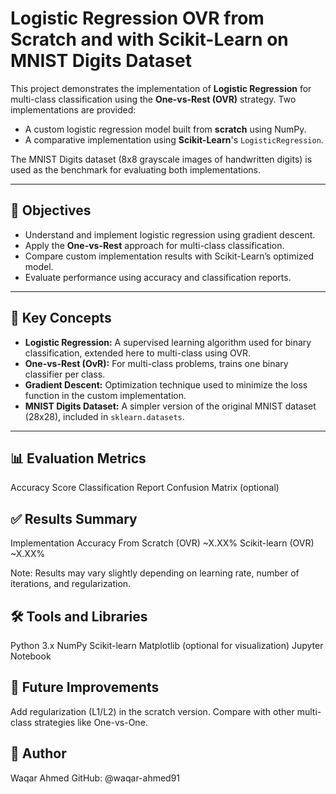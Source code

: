 # Logistic Regression OVR from Scratch and with Scikit-Learn on MNIST Digits Dataset

This project demonstrates the implementation of **Logistic Regression** for multi-class classification using the **One-vs-Rest (OVR)** strategy. Two implementations are provided:

- A custom logistic regression model built from **scratch** using NumPy.
- A comparative implementation using **Scikit-Learn**'s `LogisticRegression`.

The MNIST Digits dataset (8x8 grayscale images of handwritten digits) is used as the benchmark for evaluating both implementations.

---

## 📌 Objectives

- Understand and implement logistic regression using gradient descent.
- Apply the **One-vs-Rest** approach for multi-class classification.
- Compare custom implementation results with Scikit-Learn’s optimized model.
- Evaluate performance using accuracy and classification reports.

---

## 🧠 Key Concepts

- **Logistic Regression:** A supervised learning algorithm used for binary classification, extended here to multi-class using OVR.
- **One-vs-Rest (OvR):** For multi-class problems, trains one binary classifier per class.
- **Gradient Descent:** Optimization technique used to minimize the loss function in the custom implementation.
- **MNIST Digits Dataset:** A simpler version of the original MNIST dataset (28x28), included in `sklearn.datasets`.

---

## 📊 Evaluation Metrics

Accuracy Score
Classification Report
Confusion Matrix (optional)

## ✅ Results Summary

Implementation	Accuracy
From Scratch (OVR)	~X.XX%
Scikit-learn (OVR)	~X.XX%

Note: Results may vary slightly depending on learning rate, number of iterations, and regularization.

## 🛠️ Tools and Libraries

Python 3.x
NumPy
Scikit-learn
Matplotlib (optional for visualization)
Jupyter Notebook

## 📌 Future Improvements
Add regularization (L1/L2) in the scratch version.
Compare with other multi-class strategies like One-vs-One.

## 👤 Author
Waqar Ahmed
GitHub: @waqar-ahmed91

